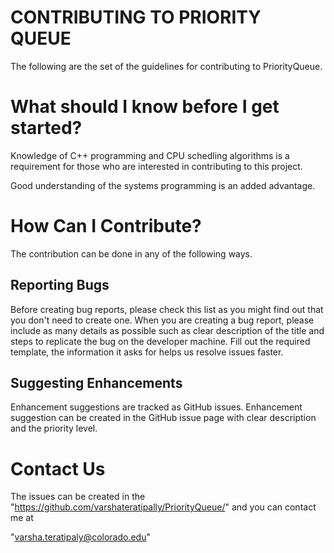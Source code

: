 
# CONTRIBUTING TO PRIORITY QUEUE

The following are the set of the guidelines for contributing to PriorityQueue.


# What should I know before I get started?

Knowledge of C++ programming and CPU schedling algorithms is a requirement for those who are interested in contributing to this project.

Good understanding of the systems programming is an added advantage.

# How Can I Contribute?

The contribution can be done in any of the following ways.

## Reporting Bugs

Before creating bug reports, please check this list as you might find out that you don't need to create one. When you are creating a bug report, please include as many details as possible such as clear description of the title and steps to replicate the bug on the developer machine. Fill out the required template, the information it asks for helps us resolve issues faster.

## Suggesting Enhancements

Enhancement suggestions are tracked as GitHub issues. Enhancement suggestion can be created in the GitHub issue page with clear description and the priority level.

# Contact Us

The issues can be created in the "https://github.com/varshateratipally/PriorityQueue/" and you can contact me at

"varsha.teratipaly@colorado.edu"








